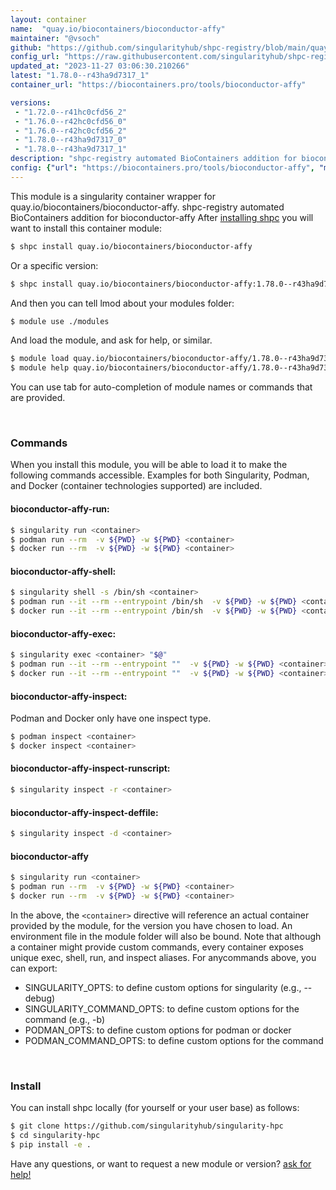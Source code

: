 ```yaml
---
layout: container
name:  "quay.io/biocontainers/bioconductor-affy"
maintainer: "@vsoch"
github: "https://github.com/singularityhub/shpc-registry/blob/main/quay.io/biocontainers/bioconductor-affy/container.yaml"
config_url: "https://raw.githubusercontent.com/singularityhub/shpc-registry/main/quay.io/biocontainers/bioconductor-affy/container.yaml"
updated_at: "2023-11-27 03:06:30.210266"
latest: "1.78.0--r43ha9d7317_1"
container_url: "https://biocontainers.pro/tools/bioconductor-affy"

versions:
 - "1.72.0--r41hc0cfd56_2"
 - "1.76.0--r42hc0cfd56_0"
 - "1.76.0--r42hc0cfd56_2"
 - "1.78.0--r43ha9d7317_0"
 - "1.78.0--r43ha9d7317_1"
description: "shpc-registry automated BioContainers addition for bioconductor-affy"
config: {"url": "https://biocontainers.pro/tools/bioconductor-affy", "maintainer": "@vsoch", "description": "shpc-registry automated BioContainers addition for bioconductor-affy", "latest": {"1.78.0--r43ha9d7317_1": "sha256:9410b76d40ababc33fa3798a54fe3ffc46b8e466ed7e1fe50e07e443f054448b"}, "tags": {"1.72.0--r41hc0cfd56_2": "sha256:6867a3eb35e617cad3721b839ab1e3b2a91c9fe3d1c54c0bd133f552ba069435", "1.76.0--r42hc0cfd56_0": "sha256:391dc8d72484a0bfe471b8cd6f24145d1eaeea70cb03a3002b673af88114cc96", "1.76.0--r42hc0cfd56_2": "sha256:e829a3df6aa3dfd79fda77a4f07fbcb8606c68c72b008bc0e27c1eb2642199d3", "1.78.0--r43ha9d7317_0": "sha256:751884217487f769527350f63d02ff4e93a17812832d9bf2ea2e1c87e631bf8d", "1.78.0--r43ha9d7317_1": "sha256:9410b76d40ababc33fa3798a54fe3ffc46b8e466ed7e1fe50e07e443f054448b"}, "docker": "quay.io/biocontainers/bioconductor-affy"}
---
```


This module is a singularity container wrapper for quay.io/biocontainers/bioconductor-affy.
shpc-registry automated BioContainers addition for bioconductor-affy
After [installing shpc](#install) you will want to install this container module:


```bash
$ shpc install quay.io/biocontainers/bioconductor-affy
```

Or a specific version:

```bash
$ shpc install quay.io/biocontainers/bioconductor-affy:1.78.0--r43ha9d7317_1
```

And then you can tell lmod about your modules folder:

```bash
$ module use ./modules
```

And load the module, and ask for help, or similar.

```bash
$ module load quay.io/biocontainers/bioconductor-affy/1.78.0--r43ha9d7317_1
$ module help quay.io/biocontainers/bioconductor-affy/1.78.0--r43ha9d7317_1
```

You can use tab for auto-completion of module names or commands that are provided.

<br>

### Commands

When you install this module, you will be able to load it to make the following commands accessible.
Examples for both Singularity, Podman, and Docker (container technologies supported) are included.

#### bioconductor-affy-run:

```bash
$ singularity run <container>
$ podman run --rm  -v ${PWD} -w ${PWD} <container>
$ docker run --rm  -v ${PWD} -w ${PWD} <container>
```

#### bioconductor-affy-shell:

```bash
$ singularity shell -s /bin/sh <container>
$ podman run --it --rm --entrypoint /bin/sh  -v ${PWD} -w ${PWD} <container>
$ docker run --it --rm --entrypoint /bin/sh  -v ${PWD} -w ${PWD} <container>
```

#### bioconductor-affy-exec:

```bash
$ singularity exec <container> "$@"
$ podman run --it --rm --entrypoint ""  -v ${PWD} -w ${PWD} <container> "$@"
$ docker run --it --rm --entrypoint ""  -v ${PWD} -w ${PWD} <container> "$@"
```

#### bioconductor-affy-inspect:

Podman and Docker only have one inspect type.

```bash
$ podman inspect <container>
$ docker inspect <container>
```

#### bioconductor-affy-inspect-runscript:

```bash
$ singularity inspect -r <container>
```

#### bioconductor-affy-inspect-deffile:

```bash
$ singularity inspect -d <container>
```



#### bioconductor-affy

```bash
$ singularity run <container>
$ podman run --rm  -v ${PWD} -w ${PWD} <container>
$ docker run --rm  -v ${PWD} -w ${PWD} <container>
```


In the above, the `<container>` directive will reference an actual container provided
by the module, for the version you have chosen to load. An environment file in the
module folder will also be bound. Note that although a container
might provide custom commands, every container exposes unique exec, shell, run, and
inspect aliases. For anycommands above, you can export:

 - SINGULARITY_OPTS: to define custom options for singularity (e.g., --debug)
 - SINGULARITY_COMMAND_OPTS: to define custom options for the command (e.g., -b)
 - PODMAN_OPTS: to define custom options for podman or docker
 - PODMAN_COMMAND_OPTS: to define custom options for the command

<br>

### Install

You can install shpc locally (for yourself or your user base) as follows:

```bash
$ git clone https://github.com/singularityhub/singularity-hpc
$ cd singularity-hpc
$ pip install -e .
```

Have any questions, or want to request a new module or version? [ask for help!](https://github.com/singularityhub/singularity-hpc/issues)